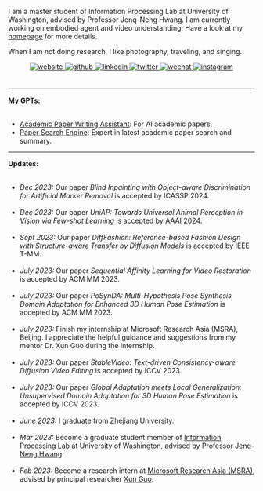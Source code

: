 I am a master student of Information Processing Lab at University of Washington, advised by Professor Jenq-Neng Hwang. I am currently working on embodied agent and video understanding. Have a look at my [homepage](https://rese1f.github.io/) for more details.

When I am not doing research, I like photography, traveling, and singing.

<div align="center">
<a href="https://rese1f.github.io/" target="_blank">
<img src=https://img.shields.io/badge/home-%239cf.svg?&style=for-the-badge&logo=github&logoColor=white alt=website style="margin-bottom: 5px;" />
</a>
<a href="https://github.com/rese1f" target="_blank">
<img src=https://img.shields.io/badge/github-%2324292e.svg?&style=for-the-badge&logo=github&logoColor=white alt=github style="margin-bottom: 5px;" />
</a>
<a href="https://linkedin.com/in/wenhao-chai-658274238/" target="_blank">
<img src=https://img.shields.io/badge/linkedin-%231E77B5.svg?&style=for-the-badge&logo=linkedin&logoColor=white alt=linkedin style="margin-bottom: 5px;" />
</a>
<a href="https://twitter.com/re5e1f" target="_blank">
<img src=https://img.shields.io/badge/twitter-%232E87FB.svg?&style=for-the-badge&logo=twitter&logoColor=white alt=twitter style="margin-bottom: 5px;" />
 <a href="./src/wechat.jpg" target="_blank">
<img src=https://img.shields.io/badge/wechat-%a3c62b.svg?&style=for-the-badge&logo=wechat&logoColor=white alt=wechat style="margin-bottom: 5px;" />
</a>  
<a href="https://www.instagram.com/rese1f/" target="_blank">
<img src=https://img.shields.io/badge/instagram-e1306c.svg?&style=for-the-badge&logo=instagram&logoColor=white alt=instagram style="margin-bottom: 5px;" />
</a>  
</div>

<br>

<hr style="height:2px;border-width:0;color:gray;background-color:gray">
<b><i class="fa-solid fa-pen-to-square" style="font-size:24px"></i> My GPTs:</b><br><br>

- [Academic Paper Writing Assistant](https://chat.openai.com/g/g-3JjMSVsuP-academic-paper-writing-assistant): For AI academic papers.
- [Paper Search Engine](https://chat.openai.com/g/g-9v5gHG9Bo-paper-search-engine): Expert in latest academic paper search and summary.

<hr style="height:2px;border-width:0;color:gray;background-color:gray">
<b><i class="fa-solid fa-pen-to-square" style="font-size:24px"></i> Updates:</b>

<br>
<br>

<ul>
	<li><i>Dec 2023:</i>
		Our paper <i>Blind Inpainting with Object-aware Discrimination for Artificial Marker Removal</i> is accepted by ICASSP 2024.
	</li><br>
	<li><i>Dec 2023:</i>
		Our paper <i>UniAP: Towards Universal Animal Perception in Vision via Few-shot Learning</i> is accepted by AAAI 2024.
	</li><br>
	<li><i>Sept 2023:</i> 
		Our paper <i>DiffFashion: Reference-based Fashion Design with Structure-aware Transfer by Diffusion Models</i> is accepted by IEEE T-MM.
	</li><br>
	<li><i>July 2023:</i> 
		Our paper <i>Sequential Affinity Learning for Video Restoration</i> is accepted by ACM MM 2023.
	</li><br>
	<li><i>July 2023:</i> 
		Our paper <i>PoSynDA: Multi-Hypothesis Pose Synthesis Domain Adaptation for Enhanced 3D Human Pose Estimation</i> is accepted by ACM MM 2023.
	</li><br>
	<li><i>July 2023:</i> Finish my internship at Microsoft Research Asia (MSRA), Beijing. I appreciate the helpful guidance and suggestions from my mentor Dr. Xun Guo during the internship.
	</li><br>
	<li><i>July 2023:</i> 
		Our paper <i>StableVideo: Text-driven Consistency-aware Diffusion Video Editing</i> is accepted by ICCV 2023.
	</li><br>
	<li><i>July 2023:</i> 
		Our paper <i>Global Adaptation meets Local Generalization: Unsupervised Domain Adaptation for 3D Human Pose Estimation</i> is accepted by ICCV 2023.
	</li><br>
	<li><i>June 2023:</i> I graduate from Zhejiang University.
	</li><br>
	<li><i>Mar 2023:</i> Become a graduate student member of <a href="https://ipl-uw.github.io/">Information Processing Lab</a> at University of Washington, advised by Professor <a href="https://people.ece.uw.edu/hwang/">Jenq-Neng Hwang</a>.
	</li><br>
	<li><i>Feb 2023:</i> Become a research intern at <a href="https://www.msra.cn/">Microsoft Research Asia (MSRA)</a>, advised by principal researcher <a href="https://scholar.google.com/citations?user=Ow4R8-EAAAAJ&hl=en&oi=ao">Xun Guo</a>.
	</li><br>
</ul>

